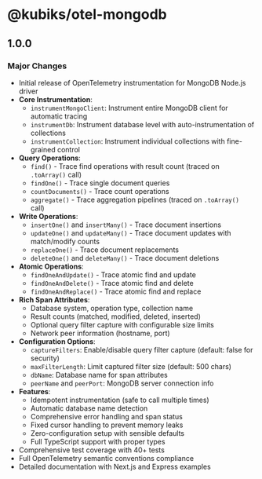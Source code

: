 # @kubiks/otel-mongodb

## 1.0.0

### Major Changes

- Initial release of OpenTelemetry instrumentation for MongoDB Node.js driver
- **Core Instrumentation**:
  - `instrumentMongoClient`: Instrument entire MongoDB client for automatic tracing
  - `instrumentDb`: Instrument database level with auto-instrumentation of collections
  - `instrumentCollection`: Instrument individual collections with fine-grained control
- **Query Operations**:
  - `find()` - Trace find operations with result count (traced on `.toArray()` call)
  - `findOne()` - Trace single document queries
  - `countDocuments()` - Trace count operations
  - `aggregate()` - Trace aggregation pipelines (traced on `.toArray()` call)
- **Write Operations**:
  - `insertOne()` and `insertMany()` - Trace document insertions
  - `updateOne()` and `updateMany()` - Trace document updates with match/modify counts
  - `replaceOne()` - Trace document replacements
  - `deleteOne()` and `deleteMany()` - Trace document deletions
- **Atomic Operations**:
  - `findOneAndUpdate()` - Trace atomic find and update
  - `findOneAndDelete()` - Trace atomic find and delete
  - `findOneAndReplace()` - Trace atomic find and replace
- **Rich Span Attributes**:
  - Database system, operation type, collection name
  - Result counts (matched, modified, deleted, inserted)
  - Optional query filter capture with configurable size limits
  - Network peer information (hostname, port)
- **Configuration Options**:
  - `captureFilters`: Enable/disable query filter capture (default: false for security)
  - `maxFilterLength`: Limit captured filter size (default: 500 chars)
  - `dbName`: Database name for span attributes
  - `peerName` and `peerPort`: MongoDB server connection info
- **Features**:
  - Idempotent instrumentation (safe to call multiple times)
  - Automatic database name detection
  - Comprehensive error handling and span status
  - Fixed cursor handling to prevent memory leaks
  - Zero-configuration setup with sensible defaults
  - Full TypeScript support with proper types
- Comprehensive test coverage with 40+ tests
- Full OpenTelemetry semantic conventions compliance
- Detailed documentation with Next.js and Express examples

